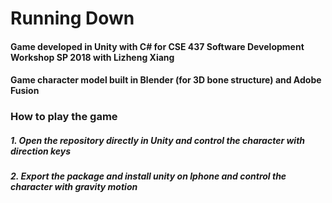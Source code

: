 # Running Down

#### Game developed in Unity with C# for CSE 437 Software Development Workshop SP 2018 with Lizheng Xiang
#### Game character model built in Blender (for 3D bone structure) and Adobe Fusion

### How to play the game

##### 1. Open the repository directly in Unity and control the character with direction keys
##### 2. Export the package and install unity on Iphone and control the character with gravity motion
